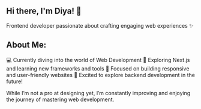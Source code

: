 


## Hi there, I'm Diya! 👋
Frontend developer passionate about crafting engaging web experiences ✨

## About Me:
💻 Currently diving into the world of Web Development
🌱 Exploring Next.js and learning new frameworks and tools
🎯 Focused on building responsive and user-friendly websites
🚀 Excited to explore backend development in the future!

While I’m not a pro at designing yet, I’m constantly improving and enjoying the journey of mastering web development.
